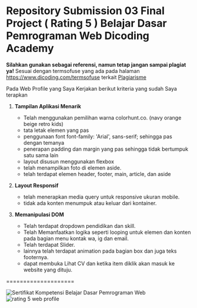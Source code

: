 # Repository Submission 03 Final Project ( Rating 5 ) Belajar Dasar Pemrograman Web Dicoding Academy
**Silahkan gunakan sebagai referensi, namun tetap jangan sampai plagiat ya!**
Sesuai dengan termsofuse yang ada pada halaman https://www.dicoding.com/termsofuse terkait <a href='https://www.dicoding.com/blog/plagiarisme/'>Plagiarisme</a>

Pada Web Profile yang Saya Kerjakan berikut kriteria yang sudah Saya terapkan
1. **Tampilan Aplikasi Menarik**
   - Telah menggunakan pemilihan warna colorhunt.co. (navy orange beige retro kids)
   - tata letak elemen yang pas
   - penggunaan font font-family: 'Arial', sans-serif; sehingga pas dengan temanya
   - penerapan padding dan margin yang pas sehingga tidak bertumpuk satu sama lain
   - layout disusun menggunakan flexbox
   - telah menampilkan foto di elemen aside.
   - telah terdapat elemen header, footer, main, article, dan aside

3. **Layout Responsif**
   - telah menerapkan media query untuk responsive ukuran mobile.
   - tidak ada konten menumpuk atau keluar dari kontainer.

5. **Memanipulasi DOM**
   - Telah terdapat dropdown pendidikan dan skill.
   - Telah Memanfaatkan logika seperti looping untuk elemen dan konten pada bagian menu kontak wa, ig dan email.
   - Telah terdapat Slider.
   - lainnya telah terdapat animation pada bagian box dan juga teks footernya.
   - dapat membuka Lihat CV dan ketika item diklik akan masuk ke website yang dituju.


====================


![Sertifikat Kompetensi Belajar Dasar Pemrograman Web](https://github.com/NandaAdisaputra/Submission03FinalProjectRestaurantApp/assets/43689759/c117659a-8037-490c-b77c-b0cf9b98571b)
![rating 5 web profile](https://github.com/NandaAdisaputra/Submission03FinalProjectRestaurantApp/assets/43689759/70b8a874-0f75-4af3-9115-0ee5b3538910)
